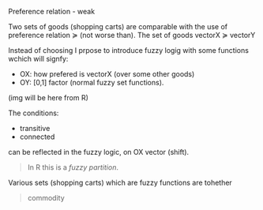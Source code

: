Preference relation - weak

Two sets of goods (shopping carts) are comparable with the use of preference relation ≽ (not worse than).
The set of goods vectorX ≽ vectorY

Instead of choosing I prpose to introduce fuzzy logig with some functions wchich will signfy:

* OX: how prefered is vectorX (over some other goods)
* OY: [0,1] factor (normal fuzzy set functions).

(img will be here from R)

The conditions:
* transitive
* connected

can be reflected in the fuzzy logic, on OX vector (shift).
> In R this is a *fuzzy partition*.

Various sets (shopping carts) which are fuzzy functions are tohether
> commodity
